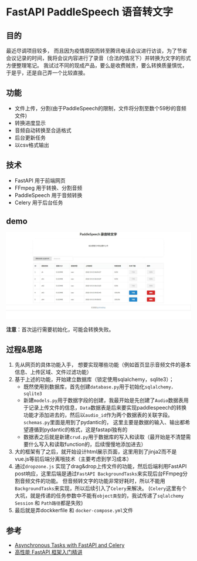 # FastAPI PaddleSpeech 语音转文字
## 目的
最近尽调项目较多， 而且因为疫情原因而转至腾讯电话会议进行访谈，为了节省会议记录的时间，我将会议内容进行了录音（合法的情况下）并转换为文字的形式方便整理笔记。 我试过不同的现成产品，要么是收费贼贵，要么转换质量慎忧，于是乎，还是自己弄一个比较直接。

## 功能
- 文件上传，分割(由于PaddleSpeech的限制，文件将分割至数个59秒的音频文件)
- 转换进度显示
- 音频自动转换至合适格式
- 后台更新任务
- 以csv格式输出

## 技术
- FastAPI 用于前端网页
- FFmpeg 用于转换、分割音频
- PaddleSpeech 用于音频转换
- Celery 用于后台任务

## demo
![](demo.jpg)

**注意**：首次运行需要初始化，可能会转换失败。 



## 过程&思路
1. 先从网页的具体功能入手， 想要实现哪些功能（例如首页显示音频文件的基本信息、上传区域、文件过滤功能）
2. 基于上述的功能，开始建立数据库（锁定使用sqlalchemy，sqlite3）；
    - 既然使用到数据库，首先创建`database.py`用于初始化`sqlalchemy，sqlite3`
    - 新建`models.py`用于数据字段的创建，我最开始是先创建了`Audio`数据表用于记录上传文件的信息，`Data`数据表是后来要实现paddlespeech的转换功能才添加进去的，然后以`audio_id`作为两个数据表的关联字段。
    `schemas.py`里面是用到了pydantic的， 这里主要是数据的输入、输出都希望遵循到pydantic的格式，这是fastapi独有的
    - 数据表之后就是新建`crud.py`用于数据库的写入和读取（最开始是不清楚需要什么写入和读取function的，后续慢慢地添加进去）
3. 大的框架有了之后，就开始设计html展示页面，这里用到了jinja2而不是vue.js等前后端分离哦技术（主要考虑到学习成本）
4. 通过`dropzone.js` 实现了drag&drop上传文件的功能，然后后端利用FastAPI post响应，这里后端是通过`FastAPI BackgroundTasks`来实现后台FFmpeg分割音频文件的功能。 但音频转文字的功能非常好耗时，所以不能用`BackgroundTasks`来实现，所以后续引入了`Celery`来解决。 (`Celery`这里有个大坑，就是传递的任务参数中不能有`object类型`的，我试传递了`sqlalchemy Session` 和 `Path路径`都是失败)
5. 最后就是弄dockkerfile 和 `docker-compose.yml`文件

## 参考
- [Asynchronous Tasks with FastAPI and Celery](https://testdriven.io/blog/fastapi-and-celery/)
- [高性能 FastAPI 框架入门精讲](https://www.imooc.com/learn/1299)